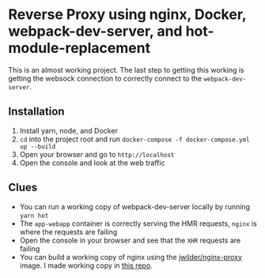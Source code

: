 # Reverse Proxy using nginx, Docker, webpack-dev-server, and hot-module-replacement

This is an almost working project. The last step to getting this working is getting the websock connection to correctly connect to the `webpack-dev-server`.

## Installation

1. Install yarn, node, and Docker
2. `cd` into the project root and run `docker-compose -f docker-compose.yml up --build`
3. Open your browser and go to `http://localhost`
4. Open the console and look at the web traffic

## Clues

* You can run a working copy of webpack-dev-server locally by running `yarn hot`
* The `app-webapp` container is correctly serving the HMR requests, `nginx` is where the requests are failing
* Open the console in your browser and see that the `XHR` requests are failing
* You can build a working copy of nginx using the [jwilder/nginx-proxy](https://github.com/jwilder/nginx-proxy) image. I made working copy in [this repo](https://github.com/NoahLE/Docker-nginx-webpack-HMR).